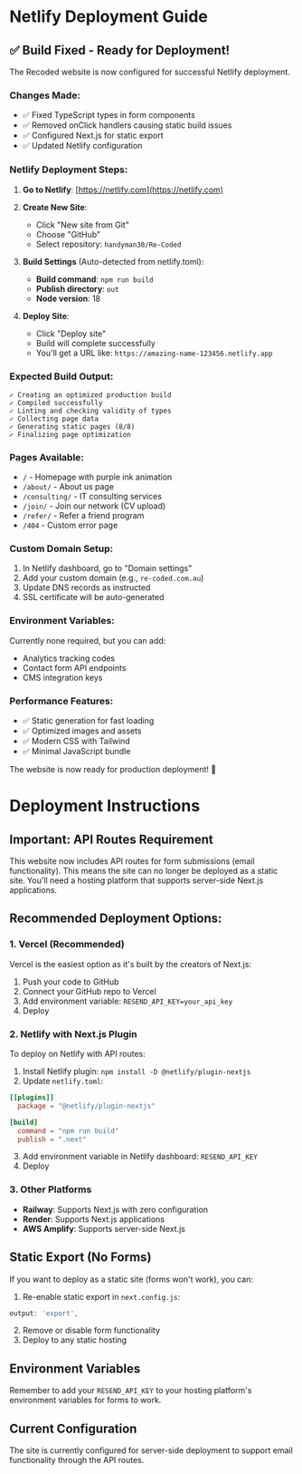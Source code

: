 # Netlify Deployment Guide

## ✅ Build Fixed - Ready for Deployment!

The Recoded website is now configured for successful Netlify deployment.

### Changes Made:
- ✅ Fixed TypeScript types in form components
- ✅ Removed onClick handlers causing static build issues
- ✅ Configured Next.js for static export
- ✅ Updated Netlify configuration

### Netlify Deployment Steps:

1. **Go to Netlify**: [https://netlify.com](https://netlify.com)

2. **Create New Site**:
   - Click "New site from Git"
   - Choose "GitHub"
   - Select repository: `handyman30/Re-Coded`

3. **Build Settings** (Auto-detected from netlify.toml):
   - **Build command**: `npm run build`
   - **Publish directory**: `out`
   - **Node version**: 18

4. **Deploy Site**:
   - Click "Deploy site"
   - Build will complete successfully
   - You'll get a URL like: `https://amazing-name-123456.netlify.app`

### Expected Build Output:
```
✓ Creating an optimized production build    
✓ Compiled successfully
✓ Linting and checking validity of types    
✓ Collecting page data    
✓ Generating static pages (8/8) 
✓ Finalizing page optimization  
```

### Pages Available:
- `/` - Homepage with purple ink animation
- `/about/` - About us page
- `/consulting/` - IT consulting services
- `/join/` - Join our network (CV upload)
- `/refer/` - Refer a friend program
- `/404` - Custom error page

### Custom Domain Setup:
1. In Netlify dashboard, go to "Domain settings"
2. Add your custom domain (e.g., `re-coded.com.au`)
3. Update DNS records as instructed
4. SSL certificate will be auto-generated

### Environment Variables:
Currently none required, but you can add:
- Analytics tracking codes
- Contact form API endpoints
- CMS integration keys

### Performance Features:
- ✅ Static generation for fast loading
- ✅ Optimized images and assets
- ✅ Modern CSS with Tailwind
- ✅ Minimal JavaScript bundle

The website is now ready for production deployment! 🚀 

# Deployment Instructions

## Important: API Routes Requirement

This website now includes API routes for form submissions (email functionality). This means the site can no longer be deployed as a static site. You'll need a hosting platform that supports server-side Next.js applications.

## Recommended Deployment Options:

### 1. Vercel (Recommended)
Vercel is the easiest option as it's built by the creators of Next.js:
1. Push your code to GitHub
2. Connect your GitHub repo to Vercel
3. Add environment variable: `RESEND_API_KEY=your_api_key`
4. Deploy

### 2. Netlify with Next.js Plugin
To deploy on Netlify with API routes:
1. Install Netlify plugin: `npm install -D @netlify/plugin-nextjs`
2. Update `netlify.toml`:
```toml
[[plugins]]
  package = "@netlify/plugin-nextjs"

[build]
  command = "npm run build"
  publish = ".next"
```
3. Add environment variable in Netlify dashboard: `RESEND_API_KEY`
4. Deploy

### 3. Other Platforms
- **Railway**: Supports Next.js with zero configuration
- **Render**: Supports Next.js applications
- **AWS Amplify**: Supports server-side Next.js

## Static Export (No Forms)

If you want to deploy as a static site (forms won't work), you can:
1. Re-enable static export in `next.config.js`:
```javascript
output: 'export',
```
2. Remove or disable form functionality
3. Deploy to any static hosting

## Environment Variables

Remember to add your `RESEND_API_KEY` to your hosting platform's environment variables for forms to work.

## Current Configuration

The site is currently configured for server-side deployment to support email functionality through the API routes. 